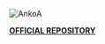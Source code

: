 ![AnkoA](http://i.imgur.com/kIZrIVs.png)

[**OFFICIAL REPOSITORY**](https://github.com/AnkoA/AnkoA/)
